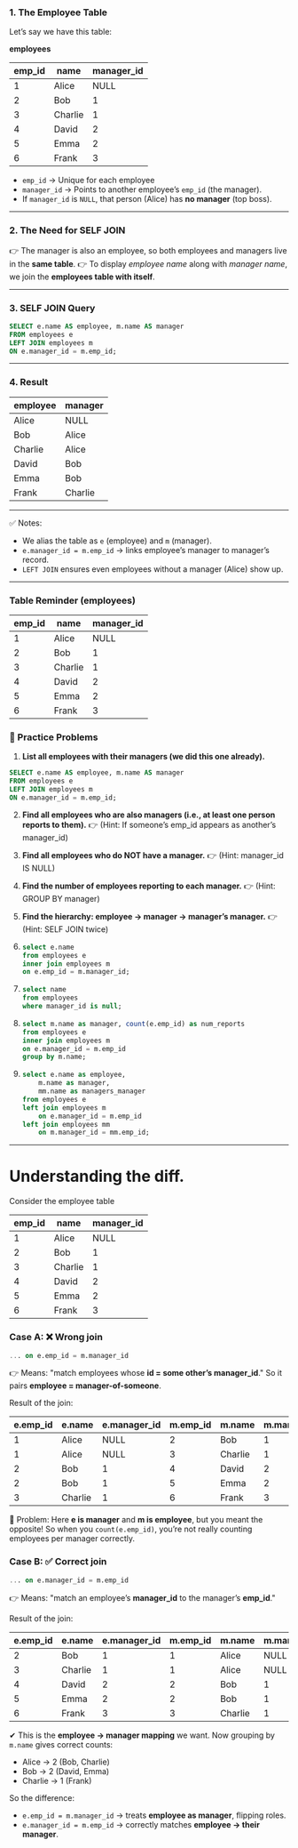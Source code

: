### 1. The Employee Table

Let’s say we have this table:

**employees**

| emp\_id | name    | manager\_id |
| ------- | ------- | ----------- |
| 1       | Alice   | NULL        |
| 2       | Bob     | 1           |
| 3       | Charlie | 1           |
| 4       | David   | 2           |
| 5       | Emma    | 2           |
| 6       | Frank   | 3           |

* `emp_id` → Unique for each employee
* `manager_id` → Points to another employee’s `emp_id` (the manager).
* If `manager_id` is `NULL`, that person (Alice) has **no manager** (top boss).

---

### 2. The Need for SELF JOIN

👉 The manager is also an employee, so both employees and managers live in the **same table**.
👉 To display *employee name* along with *manager name*, we join the **employees table with itself**.

---

### 3. SELF JOIN Query

```sql
SELECT e.name AS employee, m.name AS manager
FROM employees e
LEFT JOIN employees m
ON e.manager_id = m.emp_id;
```

---

### 4. Result

| employee | manager |
| -------- | ------- |
| Alice    | NULL    |
| Bob      | Alice   |
| Charlie  | Alice   |
| David    | Bob     |
| Emma     | Bob     |
| Frank    | Charlie |

---

✅ Notes:

* We alias the table as `e` (employee) and `m` (manager).
* `e.manager_id = m.emp_id` → links employee’s manager to manager’s record.
* `LEFT JOIN` ensures even employees without a manager (Alice) show up.

---

### Table Reminder (employees)

| emp\_id | name    | manager\_id |
| ------- | ------- | ----------- |
| 1       | Alice   | NULL        |
| 2       | Bob     | 1           |
| 3       | Charlie | 1           |
| 4       | David   | 2           |
| 5       | Emma    | 2           |
| 6       | Frank   | 3           |

### 📝 Practice Problems

1. **List all employees with their managers (we did this one already).**

```sql
SELECT e.name AS employee, m.name AS manager
FROM employees e
LEFT JOIN employees m
ON e.manager_id = m.emp_id;
```

2. **Find all employees who are also managers (i.e., at least one person reports to them).**
   👉 (Hint: If someone’s emp\_id appears as another’s manager\_id)

3. **Find all employees who do NOT have a manager.**
   👉 (Hint: manager\_id IS NULL)

4. **Find the number of employees reporting to each manager.**
   👉 (Hint: GROUP BY manager)

5. **Find the hierarchy: employee → manager → manager’s manager.**
   👉 (Hint: SELF JOIN twice)


2. ```sql
   select e.name 
   from employees e 
   inner join employees m 
   on e.emp_id = m.manager_id;
   ```

3. ```sql
   select name 
   from employees 
   where manager_id is null;
   ```

4. ```sql
   select m.name as manager, count(e.emp_id) as num_reports
   from employees e
   inner join employees m
   on e.manager_id = m.emp_id
   group by m.name;
   ```

5. ```sql
   select e.name as employee, 
       m.name as manager, 
       mm.name as managers_manager
   from employees e
   left join employees m 
       on e.manager_id = m.emp_id
   left join employees mm
       on m.manager_id = mm.emp_id;
   ```

---

# Understanding the diff. 

Consider the employee table

| emp\_id | name    | manager\_id |
| ------- | ------- | ----------- |
| 1       | Alice   | NULL        |
| 2       | Bob     | 1           |
| 3       | Charlie | 1           |
| 4       | David   | 2           |
| 5       | Emma    | 2           |
| 6       | Frank   | 3           |

### Case A: ❌ Wrong join

```sql
... on e.emp_id = m.manager_id
```

👉 Means: "match employees whose **id = some other’s manager\_id**."
So it pairs **employee = manager-of-someone**.

Result of the join:

| e.emp\_id | e.name  | e.manager\_id | m.emp\_id | m.name  | m.manager\_id |
| --------- | ------- | ------------- | --------- | ------- | ------------- |
| 1         | Alice   | NULL          | 2         | Bob     | 1             |
| 1         | Alice   | NULL          | 3         | Charlie | 1             |
| 2         | Bob     | 1             | 4         | David   | 2             |
| 2         | Bob     | 1             | 5         | Emma    | 2             |
| 3         | Charlie | 1             | 6         | Frank   | 3             |

🛑 Problem: Here **e is manager** and **m is employee**, but you meant the opposite!
So when you `count(e.emp_id)`, you’re not really counting employees per manager correctly.

### Case B: ✅ Correct join

```sql
... on e.manager_id = m.emp_id
```

👉 Means: "match an employee’s **manager\_id** to the manager’s **emp\_id**."

Result of the join:

| e.emp\_id | e.name  | e.manager\_id | m.emp\_id | m.name  | m.manager\_id |
| --------- | ------- | ------------- | --------- | ------- | ------------- |
| 2         | Bob     | 1             | 1         | Alice   | NULL          |
| 3         | Charlie | 1             | 1         | Alice   | NULL          |
| 4         | David   | 2             | 2         | Bob     | 1             |
| 5         | Emma    | 2             | 2         | Bob     | 1             |
| 6         | Frank   | 3             | 3         | Charlie | 1             |

✔ This is the **employee → manager mapping** we want.
Now grouping by `m.name` gives correct counts:

* Alice → 2 (Bob, Charlie)
* Bob → 2 (David, Emma)
* Charlie → 1 (Frank)

So the difference:

* `e.emp_id = m.manager_id` → treats **employee as manager**, flipping roles.
* `e.manager_id = m.emp_id` → correctly matches **employee → their manager**.



